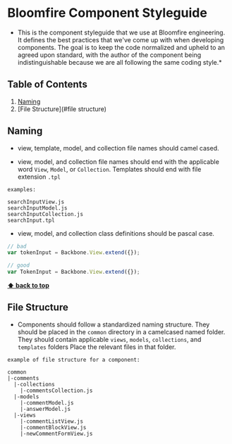 # Bloomfire Component Styleguide

* This is the component styleguide that we use at Bloomfire engineering. It
defines the best practices that we've come up with when developing components.
The goal is to keep the code normalized and upheld to an agreed upon standard,
with the author of the component being indistinguishable because we are all
following the same coding style.*

## Table of Contents

  1. [Naming](#naming)
  1. [File Structure](#file structure)

## Naming

  - view, template, model, and collection file names should camel cased.

  - view, model, and collection file names should end with the applicable word `View`,
  `Model`, or `Collection`. Templates should end with file extension `.tpl`

  ```
  examples:

  searchInputView.js
  searchInputModel.js
  searchInputCollection.js
  searchInput.tpl
  ```

  - view, model, and collection class definitions should be pascal case.

  ```javascript
  // bad
  var tokenInput = Backbone.View.extend({});

  // good
  var TokenInput = Backbone.View.extend({});
  ```

  **[⬆ back to top](#table-of-contents)**

## File Structure

  - Components should follow a standardized naming structure. They should be
  placed in the `common` directory in a camelcased named folder. They should
  contain applicable `views`, `models`, `collections`, and `templates` folders
  Place the relevant files in that folder.

  ```
  example of file structure for a component:

  common
  |-comments
    |-collections
      |-commentsCollection.js
    |-models
      |-commentModel.js
      |-answerModel.js
    |-views
      |-commentListView.js
      |-commentBlockView.js
      |-newCommentFormView.js
  ```



